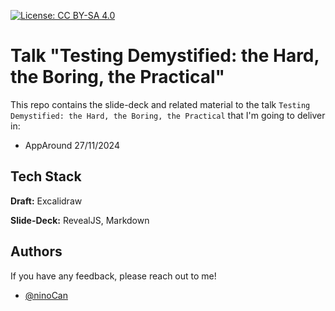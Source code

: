 [![License: CC BY-SA 4.0](https://licensebuttons.net/l/by-sa/4.0/80x15.png)](https://creativecommons.org/licenses/by-sa/4.0/)

# Talk "Testing Demystified: the Hard, the Boring, the Practical"

This repo contains the slide-deck and related material to the talk
`Testing Demystified: the Hard, the Boring, the Practical` that I'm
going to deliver in:
- AppAround 27/11/2024



## Tech Stack

**Draft:** Excalidraw

**Slide-Deck:** RevealJS, Markdown

## Authors

If you have any feedback, please reach out to me!

- [@ninoCan](https://www.github.com/ninoCan)





